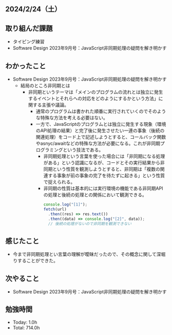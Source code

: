 ## 2024/2/24（土）

## 取り組んだ課題

- タイピング練習
- Software Design 2023年9月号：JavaScript非同期処理の疑問を解き明かす

## わかったこと
- Software Design 2023年9月号：JavaScript非同期処理の疑問を解き明かす
  - 結局のところ非同期とは
    - 非同期というテーマは「メインのプログラムの流れとは独立に発生するイベントとそれらへの対応をどのようにするかという方法」に関する主張や議論。
      - 通常のプログラムは書かれた順番に実行されていくのでそのような特殊な方法を考える必要はない。
      - 一方で、JavaScriptのプログラムとは独立に発生する現象（環境のAPI処理の結果）と完了後に発生させたい一連の事象（後続の関連処理）をコード上で記述しようとすると、コールバック関数やasnyc/awaitなどの特殊な方法が必要になる。これが非同期プログラミングという技法である。
        - 非同期処理という言葉を使った場合には「非同期になる処理がある」という認識になるが、コードとその実行結果から非同期という性質を観測しようとすると、非同期は「複数の関連する事象が前の事象の完了を待たずに起きる」という性質で捉えられる。
        - 非同期の性質は基本的には実行環境の機能である非同期APIの処理と後続の処理との関係において観測できる。
          ```js
          console.log("[1]");
          fetch(url)
            .then((res) => res.text())
            .then((data) => console.log("[2]", data));
            // 後続の処理がないので非同期を観測できない
          ```

## 感じたこと 
- 今まで非同期処理とい言葉の理解が曖昧だったので、その概念に関して深堀りすることができた。

## 次やること
- Software Design 2023年9月号：JavaScript非同期処理の疑問を解き明かす

## 勉強時間

- Today: 1.0h
- Total: 714.0h
